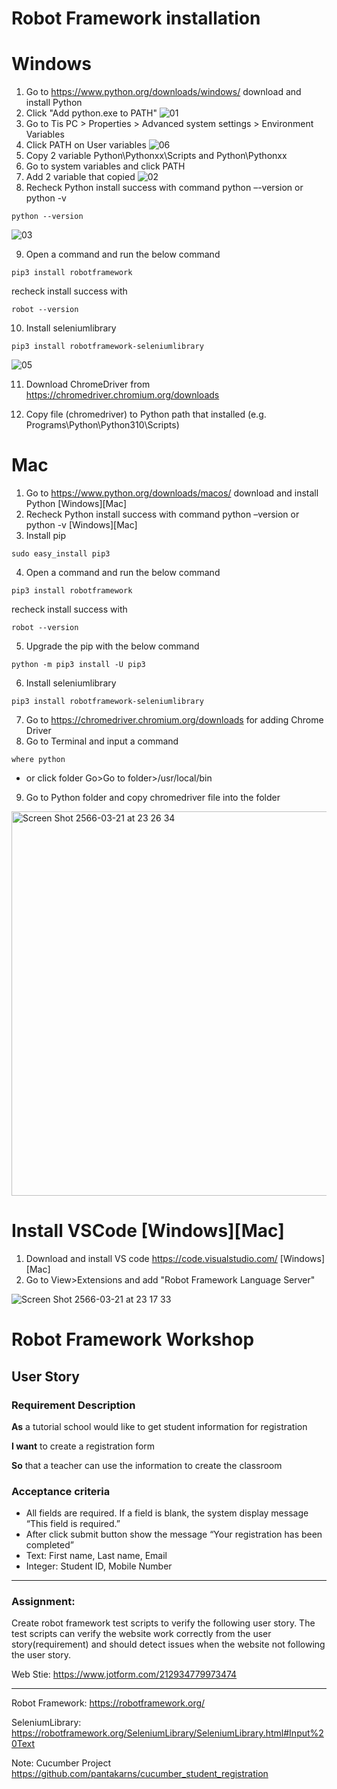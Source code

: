 # Robot Framework installation

# Windows
1. Go to https://www.python.org/downloads/windows/ download and install Python
2. Click "Add python.exe to PATH"
![01](https://user-images.githubusercontent.com/102522906/227930953-79fd8668-5998-4fbd-8816-e507c3459bf1.jpg)
3. Go to Tis PC > Properties > Advanced system settings > Environment Variables
4. Click PATH on User variables
![06](https://user-images.githubusercontent.com/102522906/227931812-4fc34751-0d33-4fe2-bf61-49a049cf3847.jpg)
5. Copy 2 variable Python\Pythonxx\Scripts and Python\Pythonxx
6. Go to system variables and click PATH
7. Add 2 variable that copied
![02](https://user-images.githubusercontent.com/102522906/227932334-69a247a8-e519-48c1-b669-3df2270e3555.jpg)
8. Recheck Python install success with command python –-version or python -v
```
python --version
```
![03](https://user-images.githubusercontent.com/102522906/227933213-3938e9d8-0603-4739-97c7-520696289b4d.jpg)

9. Open a command and run the below command
```
pip3 install robotframework
```
recheck install success with
```
robot --version
```
10. Install seleniumlibrary
```
pip3 install robotframework-seleniumlibrary
```
![05](https://user-images.githubusercontent.com/102522906/227933787-50e9b20d-1635-4bce-ae0a-0348f0e7e9bd.jpg)

11. Download ChromeDriver from https://chromedriver.chromium.org/downloads

12. Copy file (chromedriver) to Python path that installed (e.g. Programs\Python\Python310\Scripts)

# Mac
1. Go to https://www.python.org/downloads/macos/ download and install Python [Windows][Mac]
2. Recheck Python install success with command python –version or python -v [Windows][Mac]
3. Install pip
```
sudo easy_install pip3
```
4. Open a command and run the below command
```
pip3 install robotframework
```
recheck install success with
```
robot --version
```
5. Upgrade the pip with the below command
```
python -m pip3 install -U pip3
```
6. Install seleniumlibrary
```
pip3 install robotframework-seleniumlibrary
```
7. Go to https://chromedriver.chromium.org/downloads for adding Chrome Driver
8. Go to Terminal and input a command 
```
where python
```
- or click folder Go>Go to folder>/usr/local/bin

9. Go to Python folder and copy chromedriver file into the folder
<img width="615" alt="Screen Shot 2566-03-21 at 23 26 34" src="https://user-images.githubusercontent.com/102522906/226675737-ccf77b0e-ea4b-423d-be83-fdf558c61c92.png">


# Install VSCode [Windows][Mac]

1. Download and install VS code https://code.visualstudio.com/ [Windows][Mac]
2. Go to View>Extensions and add "Robot Framework Language Server"

![Screen Shot 2566-03-21 at 23 17 33](https://user-images.githubusercontent.com/102522906/226673853-afa42908-ab8d-4a9b-9710-f2c3e210b2f9.png)


# Robot Framework Workshop
## User Story
### Requirement Description

**As** a tutorial school would like to get student information for registration

**I want**  to create a registration form

**So** that a teacher can use the information to create the classroom

### Acceptance criteria
- All fields are required. If a field is blank, the system display message “This field is required.”
- After click submit button show the message “Your registration has been completed”
- Text: First name, Last name, Email
- Integer: Student ID, Mobile Number

____________________________________________________________________________________________________________
### Assignment: 
Create robot framework test scripts to verify the following user story. The test scripts can verify the website work correctly from the user story(requirement) and should detect issues when the website not following the user story.

Web Stie: https://www.jotform.com/212934779973474

____________________________________________________________________________________________________________
Robot Framework: https://robotframework.org/

SeleniumLibrary: https://robotframework.org/SeleniumLibrary/SeleniumLibrary.html#Input%20Text

Note: Cucumber Project https://github.com/pantakarns/cucumber_student_registration
